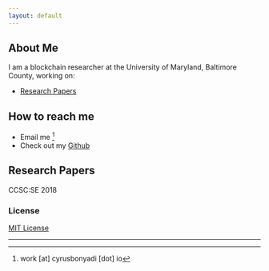 ```yaml
---
layout: default
---
```


## About Me

I am a blockchain researcher at the University of Maryland, Baltimore County, working on:
+ [Research Papers](#papers)

## How to reach me
+ Email me [^1]
+ Check out my [Github](https://github.com/cbonyadi)

## <a name="papers">Research Papers

CCSC:SE 2018

### License

[MIT License](http://cbonyadi.github.io/LICENSE.txt)

---
[^1]: work \[at\] cyrusbonyadi \[dot\] io
